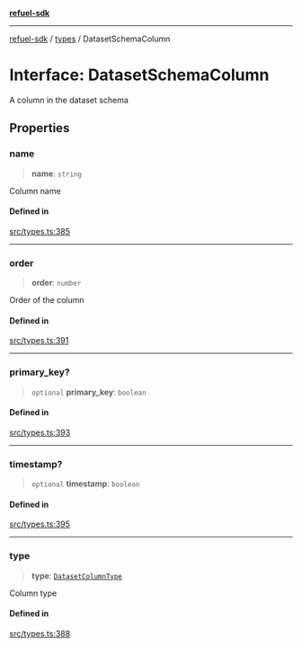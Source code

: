 [**refuel-sdk**](../../README.md)

***

[refuel-sdk](../../modules.md) / [types](../README.md) / DatasetSchemaColumn

# Interface: DatasetSchemaColumn

A column in the dataset schema

## Properties

### name

> **name**: `string`

Column name

#### Defined in

[src/types.ts:385](https://github.com/refuel-ai/refuel-sdk/blob/992e715e614e75caa11e039ae8b03c5366ed7bea/src/types.ts#L385)

***

### order

> **order**: `number`

Order of the column

#### Defined in

[src/types.ts:391](https://github.com/refuel-ai/refuel-sdk/blob/992e715e614e75caa11e039ae8b03c5366ed7bea/src/types.ts#L391)

***

### primary\_key?

> `optional` **primary\_key**: `boolean`

#### Defined in

[src/types.ts:393](https://github.com/refuel-ai/refuel-sdk/blob/992e715e614e75caa11e039ae8b03c5366ed7bea/src/types.ts#L393)

***

### timestamp?

> `optional` **timestamp**: `boolean`

#### Defined in

[src/types.ts:395](https://github.com/refuel-ai/refuel-sdk/blob/992e715e614e75caa11e039ae8b03c5366ed7bea/src/types.ts#L395)

***

### type

> **type**: [`DatasetColumnType`](../enumerations/DatasetColumnType.md)

Column type

#### Defined in

[src/types.ts:388](https://github.com/refuel-ai/refuel-sdk/blob/992e715e614e75caa11e039ae8b03c5366ed7bea/src/types.ts#L388)
